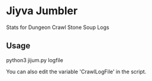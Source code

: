 # Jiyva Jumbler
Stats for Dungeon Crawl Stone Soup Logs

## Usage
python3 jijum.py logfile

You can also edit the variable 'CrawlLogFile' in the script.
